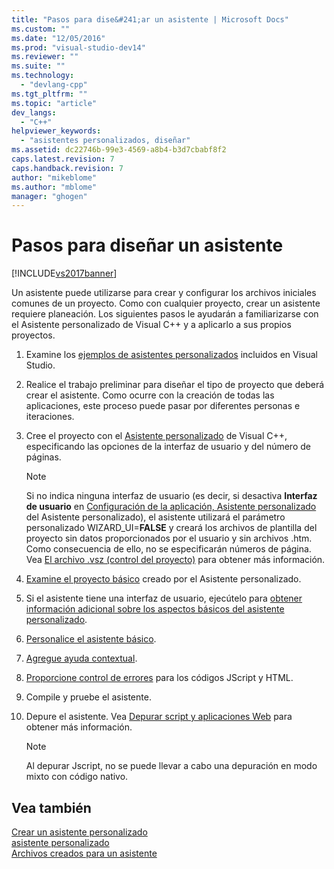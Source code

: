 ```yaml
---
title: "Pasos para dise&#241;ar un asistente | Microsoft Docs"
ms.custom: ""
ms.date: "12/05/2016"
ms.prod: "visual-studio-dev14"
ms.reviewer: ""
ms.suite: ""
ms.technology: 
  - "devlang-cpp"
ms.tgt_pltfrm: ""
ms.topic: "article"
dev_langs: 
  - "C++"
helpviewer_keywords: 
  - "asistentes personalizados, diseñar"
ms.assetid: dc22746b-99e3-4569-a8b4-b3d7cbabf8f2
caps.latest.revision: 7
caps.handback.revision: 7
author: "mikeblome"
ms.author: "mblome"
manager: "ghogen"
---
```

# Pasos para dise&#241;ar un asistente
[!INCLUDE[vs2017banner](../assembler/inline/includes/vs2017banner.md)]

Un asistente puede utilizarse para crear y configurar los archivos iniciales comunes de un proyecto.  Como con cualquier proyecto, crear un asistente requiere planeación.  Los siguientes pasos le ayudarán a familiarizarse con el Asistente personalizado de Visual C\+\+ y a aplicarlo a sus propios proyectos.  
  
1.  Examine los [ejemplos de asistentes personalizados](http://msdn.microsoft.com/es-es/6afa2143-062c-4a68-81ca-66cbf4b95261) incluidos en Visual Studio.  
  
2.  Realice el trabajo preliminar para diseñar el tipo de proyecto que deberá crear el asistente.  Como ocurre con la creación de todas las aplicaciones, este proceso puede pasar por diferentes personas e iteraciones.  
  
3.  Cree el proyecto con el [Asistente personalizado](../ide/creating-a-custom-wizard.md) de Visual C\+\+, especificando las opciones de la interfaz de usuario y del número de páginas.  
  
    > [!NOTE]
    >  Si no indica ninguna interfaz de usuario \(es decir, si desactiva **Interfaz de usuario** en [Configuración de la aplicación, Asistente personalizado](../ide/application-settings-custom-wizard.md) del Asistente personalizado\), el asistente utilizará el parámetro personalizado WIZARD\_UI\=**FALSE** y creará los archivos de plantilla del proyecto sin datos proporcionados por el usuario y sin archivos .htm.  Como consecuencia de ello, no se especificarán números de página.  Vea [El archivo .vsz \(control del proyecto\)](../ide/dot-vsz-file-project-control.md) para obtener más información.  
  
4.  [Examine el proyecto básico](../ide/examining-the-basic-wizard-project.md) creado por el Asistente personalizado.  
  
5.  Si el asistente tiene una interfaz de usuario, ejecútelo para [obtener información adicional sobre los aspectos básicos del asistente personalizado](../ide/examining-the-mechanics-of-a-wizard.md).  
  
6.  [Personalice el asistente básico](../ide/customizing-your-wizard.md).  
  
7.  [Agregue ayuda contextual](../ide/providing-context-sensitive-help.md).  
  
8.  [Proporcione control de errores](../ide/handling-errors-in-wizards.md) para los códigos JScript y HTML.  
  
9. Compile y pruebe el asistente.  
  
10. Depure el asistente.  Vea [Depurar script y aplicaciones Web](../Topic/Debugging%20Web%20Applications%20and%20Script.md) para obtener más información.  
  
    > [!NOTE]
    >  Al depurar Jscript, no se puede llevar a cabo una depuración en modo mixto con código nativo.  
  
## Vea también  
 [Crear un asistente personalizado](../ide/creating-a-custom-wizard.md)   
 [asistente personalizado](../ide/custom-wizard.md)   
 [Archivos creados para un asistente](../ide/files-created-for-your-wizard.md)